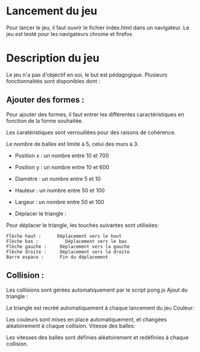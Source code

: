 # Lancement du jeu

Pour lancer le jeu, il faut ouvrir le fichier index.html dans un navigateur.
Le jeu est testé pour les navigateurs chrome et firefox.


# Description du jeu 

Le jeu n'a pas d'objectif en soi, le but est pédagogique. Plusieurs fonctionnalités sont disponibles dont :

## Ajouter des formes :

Pour ajouter des formes, il faut entrer les différentes caractéristiques en fonction de la forme souhaitée.

Les caratéristiques sont verrouillées pour des raisons de cohérence.

Le nombre de balles est limité à 5, celui des murs à 3.

 - Position x : un nombre entre 10 et 700

 - Position y : un nombre entre 10 et 600

 - Diamètre : un nombre entre 5 et 10

 - Hauteur : un nombre entre 50 et 100

 - Largeur : un nombre entre 50 et 100

 - Déplacer le triangle :

Pour déplacer le triangle, les touches suivantes sont utilisées:
```
Flèche haut :      Déplacement vers le haut
Flèche bas : 	      Déplacement vers le bas
Flèche gauche : 	Déplacement vers la gauche
Flèche droite : 	Déplacement vers la droite
Barre espace : 	    Fin du déplacement
```

## Collision :

Les collisions sont gérées automatiquement par le script pong.js
Ajout du triangle :

Le triangle est recréé automatiquement à chaque lancement du jeu
Couleur:

Les couleurs sont mises en place automatiquement, et changées aléatoirement à chaque collision.
Vitesse des balles:

Les vitesses des balles sont définies aléatoirement et redéfinies à chaque collision.
